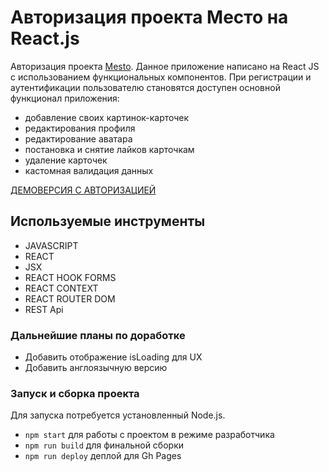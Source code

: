 # Авторизация проекта Место на React.js

Авторизация проекта [Mesto](https://konstabartosh.github.io/mesto-react/). Данное приложение написано на React JS с использованием функциональных компонентов. При регистрации и аутентификации пользователю становятся доступен основной функционал приложения:

- добавление своих картинок-карточек
- редактирования профиля
- редактирование аватара
- постановка и снятие лайков карточкам
- удаление карточек
- кастомная валидация данных

[ДЕМОВЕРСИЯ С АВТОРИЗАЦИЕЙ](https://konstabartosh.github.io/mesto-react-auth)

## Используемые инструменты

- JAVASCRIPT
- REACT
- JSX
- REACT HOOK FORMS
- REACT CONTEXT
- REACT ROUTER DOM
- REST Api

### Дальнейшие планы по доработке

- Добавить отображение isLoading для UX
- Добавить англоязычную версию

### Запуск и сборка проекта

Для запуска потребуется установленный Node.js. 
- `npm start` для работы с проектом в режиме разработчика
- `npm run build` для финальной сборки
- `npm run deploy` деплой для Gh Pages